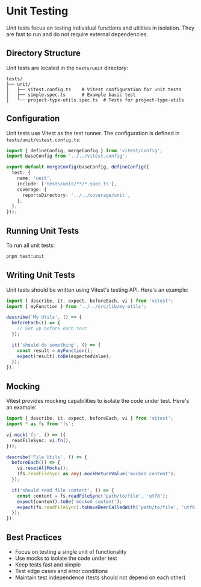 # Unit Testing

Unit tests focus on testing individual functions and utilities in isolation. They are fast to run and do not require external dependencies.

## Directory Structure

Unit tests are located in the `tests/unit` directory:

```
tests/
├── unit/
│   ├── vitest.config.ts    # Vitest configuration for unit tests
│   ├── simple.spec.ts      # Example basic test
│   └── project-type-utils.spec.ts  # Tests for project-type-utils
```

## Configuration

Unit tests use Vitest as the test runner. The configuration is defined in `tests/unit/vitest.config.ts`:

```typescript
import { defineConfig, mergeConfig } from 'vitest/config';
import baseConfig from '../../vitest.config';

export default mergeConfig(baseConfig, defineConfig({
  test: {
    name: 'unit',
    include: ['tests/unit/**/*.spec.ts'],
    coverage: {
      reportsDirectory: '../../coverage/unit',
    },
  },
}));
```

## Running Unit Tests

To run all unit tests:

```bash
pnpm test:unit
```

## Writing Unit Tests

Unit tests should be written using Vitest's testing API. Here's an example:

```typescript
import { describe, it, expect, beforeEach, vi } from 'vitest';
import { myFunction } from '../../src/lib/my-utils';

describe('My Utils', () => {
  beforeEach(() => {
    // Set up before each test
  });

  it('should do something', () => {
    const result = myFunction();
    expect(result).toBe(expectedValue);
  });
});
```

## Mocking

Vitest provides mocking capabilities to isolate the code under test. Here's an example:

```typescript
import { describe, it, expect, beforeEach, vi } from 'vitest';
import * as fs from 'fs';

vi.mock('fs', () => ({
  readFileSync: vi.fn(),
}));

describe('File Utils', () => {
  beforeEach(() => {
    vi.resetAllMocks();
    (fs.readFileSync as any).mockReturnValue('mocked content');
  });

  it('should read file content', () => {
    const content = fs.readFileSync('path/to/file', 'utf8');
    expect(content).toBe('mocked content');
    expect(fs.readFileSync).toHaveBeenCalledWith('path/to/file', 'utf8');
  });
});
```

## Best Practices

- Focus on testing a single unit of functionality
- Use mocks to isolate the code under test
- Keep tests fast and simple
- Test edge cases and error conditions
- Maintain test independence (tests should not depend on each other) 
